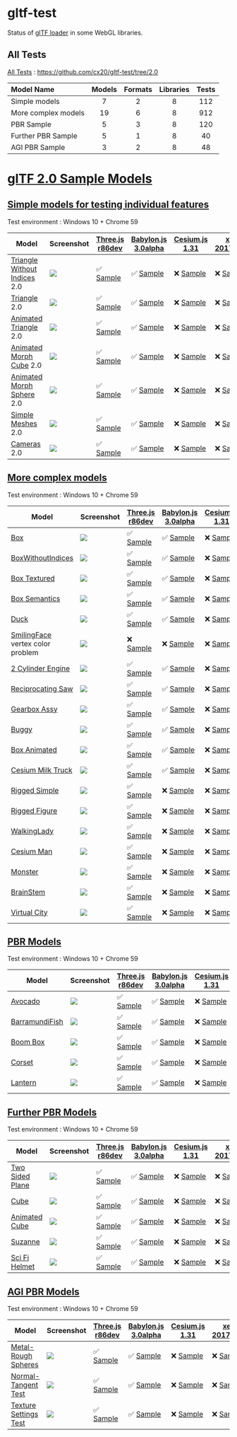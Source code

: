 # gltf-test

Status of [glTF loader](https://github.com/KhronosGroup/glTF#webgl-engines) in some WebGL libraries.

## All Tests

[All Tests]( https://cdn.rawgit.com/cx20/gltf-test/99c7752dfbca68f7f8e1b33960ac8f158d6e37b2/index.html ) : https://github.com/cx20/gltf-test/tree/2.0

|Model Name           |Models  |Formats  |Libraries|Tests|
|:--------------------|:------:|:-------:|:-------:|:---:|
|Simple models        |   7    |   2     |    8    | 112 |
|More complex models  |  19    |   6     |    8    | 912 |
|PBR Sample           |   5    |   3     |    8    | 120 |
|Further PBR Sample   |   5    |   1     |    8    |  40 |
|AGI PBR Sample       |   3    |   2     |    8    |  48 |


# [glTF 2.0 Sample Models](https://github.com/KhronosGroup/glTF-Sample-Models/blob/master/2.0/README.md#gltf-20-sample-models)

## [Simple models for testing individual features](https://github.com/KhronosGroup/glTF-Sample-Models/blob/master/2.0/README.md#simple-models-for-testing-individual-features)

Test environment : Windows 10 + Chrome 59

|Model                                                                 |Screenshot                                                          |[Three.js r86dev](https://github.com/mrdoob/three.js/tree/dev/examples/js/loaders/GLTF2Loader.js)                                                                                                             |[Babylon.js 3.0alpha](https://github.com/BabylonJS/Babylon.js/tree/master/loaders/src/glTF)                                                                                                                           |[Cesium.js 1.31](https://github.com/AnalyticalGraphicsInc/cesium/)                                                                                                                                      |[xeogl 2017.04.24](https://github.com/xeolabs/xeogl/tree/master/src/models/gltf)                                                                                                             |[GLBoost r2dev](https://github.com/emadurandal/GLBoost/blob/master/src/js/middle_level/loader/GLTFLoader.js)                                                                                                  |[Grimoire.js 2017.06.10](https://github.com/GrimoireGL/grimoirejs-gltf)                                                                                                                                          |
|----------------------------------------------------------------------|--------------------------------------------------------------------|--------------------------------------------------------------------------------------------------------------------------------------------------------------------------------------------------------------|----------------------------------------------------------------------------------------------------------------------------------------------------------------------------------------------------------------------|--------------------------------------------------------------------------------------------------------------------------------------------------------------------------------------------------------|---------------------------------------------------------------------------------------------------------------------------------------------------------------------------------------------|--------------------------------------------------------------------------------------------------------------------------------------------------------------------------------------------------------------|-----------------------------------------------------------------------------------------------------------------------------------------------------------------------------------------------------------------|
|[Triangle Without Indices](tutorialModels/TriangleWithoutIndices) 2.0 |![](tutorialModels/TriangleWithoutIndices/screenshot/screenshot.png)|:white_check_mark: [Sample](https://cdn.rawgit.com/cx20/gltf-test/99c7752dfbca68f7f8e1b33960ac8f158d6e37b2/examples/threejs/index.html?category=tutorialModels&model=TriangleWithoutIndices&scale=1&type=glTF)|:white_check_mark: [Sample](https://cdn.rawgit.com/cx20/gltf-test/99c7752dfbca68f7f8e1b33960ac8f158d6e37b2/examples/babylonjs/index.html?category=tutorialModels&model=TriangleWithoutIndices&scale=1&type=glTF)      |:x: [Sample](https://cdn.rawgit.com/cx20/gltf-test/99c7752dfbca68f7f8e1b33960ac8f158d6e37b2/examples/cesium/index.html?category=tutorialModels&model=TriangleWithoutIndices&scale=1&type=glTF)          |:x: [Sample](https://cdn.rawgit.com/cx20/gltf-test/99c7752dfbca68f7f8e1b33960ac8f158d6e37b2/examples/xeogl/index.html?category=tutorialModels&model=TriangleWithoutIndices&scale=1&type=glTF)|:x: [Sample](https://cdn.rawgit.com/cx20/gltf-test/99c7752dfbca68f7f8e1b33960ac8f158d6e37b2/examples/glboost/index.html?category=tutorialModels&model=TriangleWithoutIndices&scale=1&type=glTF)               |:white_check_mark: [Sample](https://cdn.rawgit.com/cx20/gltf-test/99c7752dfbca68f7f8e1b33960ac8f158d6e37b2/examples/grimoiregl/index.html?category=tutorialModels&model=TriangleWithoutIndices&scale=1&type=glTF)|
|[Triangle](tutorialModels/Triangle) 2.0                               |![](tutorialModels/Triangle/screenshot/screenshot.png)              |:white_check_mark: [Sample](https://cdn.rawgit.com/cx20/gltf-test/99c7752dfbca68f7f8e1b33960ac8f158d6e37b2/examples/threejs/index.html?category=tutorialModels&model=Triangle&scale=1&type=glTF)              |:white_check_mark: [Sample](https://cdn.rawgit.com/cx20/gltf-test/99c7752dfbca68f7f8e1b33960ac8f158d6e37b2/examples/babylonjs/index.html?category=tutorialModels&model=Triangle&scale=1&type=glTF)                    |:x: [Sample](https://cdn.rawgit.com/cx20/gltf-test/99c7752dfbca68f7f8e1b33960ac8f158d6e37b2/examples/cesium/index.html?category=tutorialModels&model=Triangle&scale=1&type=glTF)                        |:x: [Sample](https://cdn.rawgit.com/cx20/gltf-test/99c7752dfbca68f7f8e1b33960ac8f158d6e37b2/examples/xeogl/index.html?category=tutorialModels&model=Triangle&scale=1&type=glTF)              |:x: [Sample](https://cdn.rawgit.com/cx20/gltf-test/99c7752dfbca68f7f8e1b33960ac8f158d6e37b2/examples/glboost/index.html?category=tutorialModels&model=Triangle&scale=1&type=glTF)                             |:white_check_mark: [Sample](https://cdn.rawgit.com/cx20/gltf-test/99c7752dfbca68f7f8e1b33960ac8f158d6e37b2/examples/grimoiregl/index.html?category=tutorialModels&model=Triangle&scale=1&type=glTF)              |
|[Animated Triangle](tutorialModels/AnimatedTriangle) 2.0              |![](tutorialModels/AnimatedTriangle/screenshot/screenshot.gif)      |:white_check_mark: [Sample](https://cdn.rawgit.com/cx20/gltf-test/99c7752dfbca68f7f8e1b33960ac8f158d6e37b2/examples/threejs/index.html?category=tutorialModels&model=AnimatedTriangle&scale=1&type=glTF)      |:white_check_mark: [Sample](https://cdn.rawgit.com/cx20/gltf-test/99c7752dfbca68f7f8e1b33960ac8f158d6e37b2/examples/babylonjs/index.html?category=tutorialModels&model=AnimatedTriangle&scale=1&type=glTF)            |:x: [Sample](https://cdn.rawgit.com/cx20/gltf-test/99c7752dfbca68f7f8e1b33960ac8f158d6e37b2/examples/cesium/index.html?category=tutorialModels&model=AnimatedTriangle&scale=1&type=glTF)                |:x: [Sample](https://cdn.rawgit.com/cx20/gltf-test/99c7752dfbca68f7f8e1b33960ac8f158d6e37b2/examples/xeogl/index.html?category=tutorialModels&model=AnimatedTriangle&scale=1&type=glTF)      |:x: [Sample](https://cdn.rawgit.com/cx20/gltf-test/99c7752dfbca68f7f8e1b33960ac8f158d6e37b2/examples/glboost/index.html?category=tutorialModels&model=AnimatedTriangle&scale=1&type=glTF)                     |:x: [Sample](https://cdn.rawgit.com/cx20/gltf-test/99c7752dfbca68f7f8e1b33960ac8f158d6e37b2/examples/grimoiregl/index.html?category=tutorialModels&model=AnimatedTriangle&scale=1&type=glTF)                     |
|[Animated Morph Cube](tutorialModels/AnimatedMorphCube) 2.0           |![](tutorialModels/AnimatedMorphCube/screenshot/screenshot.gif)     |:white_check_mark: [Sample](https://cdn.rawgit.com/cx20/gltf-test/99c7752dfbca68f7f8e1b33960ac8f158d6e37b2/examples/threejs/index.html?category=tutorialModels&model=AnimatedMorphCube&scale=1&type=glTF)     |:white_check_mark: [Sample](https://cdn.rawgit.com/cx20/gltf-test/99c7752dfbca68f7f8e1b33960ac8f158d6e37b2/examples/babylonjs/index.html?category=tutorialModels&model=AnimatedMorphCube&scale=1&type=glTF)           |:x: [Sample](https://cdn.rawgit.com/cx20/gltf-test/99c7752dfbca68f7f8e1b33960ac8f158d6e37b2/examples/cesium/index.html?category=tutorialModels&model=AnimatedMorphCube&scale=1&type=glTF)               |:x: [Sample](https://cdn.rawgit.com/cx20/gltf-test/99c7752dfbca68f7f8e1b33960ac8f158d6e37b2/examples/xeogl/index.html?category=tutorialModels&model=AnimatedMorphCube&scale=1&type=glTF)     |:x: [Sample](https://cdn.rawgit.com/cx20/gltf-test/99c7752dfbca68f7f8e1b33960ac8f158d6e37b2/examples/glboost/index.html?category=tutorialModels&model=AnimatedMorphCube&scale=1&type=glTF)                    |:x: [Sample](https://cdn.rawgit.com/cx20/gltf-test/99c7752dfbca68f7f8e1b33960ac8f158d6e37b2/examples/grimoiregl/index.html?category=tutorialModels&model=AnimatedMorphCube&scale=1&type=glTF)                    |
|[Animated Morph Sphere](tutorialModels/AnimatedMorphSphere) 2.0       |![](tutorialModels/AnimatedMorphSphere/screenshot/screenshot.gif)   |:white_check_mark: [Sample](https://cdn.rawgit.com/cx20/gltf-test/99c7752dfbca68f7f8e1b33960ac8f158d6e37b2/examples/threejs/index.html?category=tutorialModels&model=AnimatedMorphSphere&scale=1&type=glTF)   |:white_check_mark: [Sample](https://cdn.rawgit.com/cx20/gltf-test/99c7752dfbca68f7f8e1b33960ac8f158d6e37b2/examples/babylonjs/index.html?category=tutorialModels&model=AnimatedMorphSphere&scale=1&type=glTF)         |:x: [Sample](https://cdn.rawgit.com/cx20/gltf-test/99c7752dfbca68f7f8e1b33960ac8f158d6e37b2/examples/cesium/index.html?category=tutorialModels&model=AnimatedMorphSphere&scale=1&type=glTF)             |:x: [Sample](https://cdn.rawgit.com/cx20/gltf-test/99c7752dfbca68f7f8e1b33960ac8f158d6e37b2/examples/xeogl/index.html?category=tutorialModels&model=AnimatedMorphSphere&scale=1&type=glTF)   |:x: [Sample](https://cdn.rawgit.com/cx20/gltf-test/99c7752dfbca68f7f8e1b33960ac8f158d6e37b2/examples/glboost/index.html?category=tutorialModels&model=AnimatedMorphSphere&scale=1&type=glTF)                  |:x: [Sample](https://cdn.rawgit.com/cx20/gltf-test/99c7752dfbca68f7f8e1b33960ac8f158d6e37b2/examples/grimoiregl/index.html?category=tutorialModels&model=AnimatedMorphSphere&scale=1&type=glTF)                  |
|[Simple Meshes](tutorialModels/SimpleMeshes) 2.0                      |![](tutorialModels/SimpleMeshes/screenshot/screenshot.png)          |:white_check_mark: [Sample](https://cdn.rawgit.com/cx20/gltf-test/99c7752dfbca68f7f8e1b33960ac8f158d6e37b2/examples/threejs/index.html?category=tutorialModels&model=SimpleMeshes&scale=1&type=glTF)          |:white_check_mark: [Sample](https://cdn.rawgit.com/cx20/gltf-test/99c7752dfbca68f7f8e1b33960ac8f158d6e37b2/examples/babylonjs/index.html?category=tutorialModels&model=SimpleMeshes&scale=1&type=glTF)                |:x: [Sample](https://cdn.rawgit.com/cx20/gltf-test/99c7752dfbca68f7f8e1b33960ac8f158d6e37b2/examples/cesium/index.html?category=tutorialModels&model=SimpleMeshes&scale=1&type=glTF)                    |:x: [Sample](https://cdn.rawgit.com/cx20/gltf-test/99c7752dfbca68f7f8e1b33960ac8f158d6e37b2/examples/xeogl/index.html?category=tutorialModels&model=SimpleMeshes&scale=1&type=glTF)          |:x: [Sample](https://cdn.rawgit.com/cx20/gltf-test/99c7752dfbca68f7f8e1b33960ac8f158d6e37b2/examples/glboost/index.html?category=tutorialModels&model=SimpleMeshes&scale=1&type=glTF)                         |:white_check_mark: [Sample](https://cdn.rawgit.com/cx20/gltf-test/99c7752dfbca68f7f8e1b33960ac8f158d6e37b2/examples/grimoiregl/index.html?category=tutorialModels&model=SimpleMeshes&scale=1&type=glTF)          |
|[Cameras](tutorialModels/Cameras) 2.0                                 |![](tutorialModels/Cameras/screenshot/screenshot.png)               |:white_check_mark: [Sample](https://cdn.rawgit.com/cx20/gltf-test/99c7752dfbca68f7f8e1b33960ac8f158d6e37b2/examples/threejs/index.html?category=tutorialModels&model=Cameras&scale=1&type=glTF)               |:white_check_mark: [Sample](https://cdn.rawgit.com/cx20/gltf-test/99c7752dfbca68f7f8e1b33960ac8f158d6e37b2/examples/babylonjs/index.html?category=tutorialModels&model=Cameras&scale=1&type=glTF)                     |:x: [Sample](https://cdn.rawgit.com/cx20/gltf-test/99c7752dfbca68f7f8e1b33960ac8f158d6e37b2/examples/cesium/index.html?category=tutorialModels&model=Cameras&scale=1&type=glTF)                         |:x: [Sample](https://cdn.rawgit.com/cx20/gltf-test/99c7752dfbca68f7f8e1b33960ac8f158d6e37b2/examples/xeogl/index.html?category=tutorialModels&model=Cameras&scale=1&type=glTF)               |:x: [Sample](https://cdn.rawgit.com/cx20/gltf-test/99c7752dfbca68f7f8e1b33960ac8f158d6e37b2/examples/glboost/index.html?category=tutorialModels&model=Cameras&scale=1&type=glTF)                              |:white_check_mark: [Sample](https://cdn.rawgit.com/cx20/gltf-test/99c7752dfbca68f7f8e1b33960ac8f158d6e37b2/examples/grimoiregl/index.html?category=tutorialModels&model=Cameras&scale=1&type=glTF)               |

<!--
Since some glTF 2.0 specifications have not been finalized yet, they are excluded from the test.
- SimpleMaterial
- AdvancedMaterial
- SimpleOpacity
- SimpleTexture
- SimpleSkin

|Model                                                                 |Screenshot                                                          |[Three.js r86dev](https://github.com/mrdoob/three.js/tree/dev/examples/js/loaders/GLTF2Loader.js)                                                                                                             |[Babylon.js 3.0alpha](https://github.com/BabylonJS/Babylon.js/tree/master/loaders/src/glTF)                                                                                                                           |[Cesium.js 1.31](https://github.com/AnalyticalGraphicsInc/cesium/)                                                                                                                                      |[xeogl 2017.04.24](https://github.com/xeolabs/xeogl/tree/master/src/models/gltf)                                                                                                             |[GLBoost r2dev](https://github.com/emadurandal/GLBoost/blob/master/src/js/middle_level/loader/GLTFLoader.js)                                                                                                  |[Grimoire.js 2017.06.10](https://github.com/GrimoireGL/grimoirejs-gltf)                                                                                                                           |
|----------------------------------------------------------------------|--------------------------------------------------------------------|--------------------------------------------------------------------------------------------------------------------------------------------------------------------------------------------------------------|----------------------------------------------------------------------------------------------------------------------------------------------------------------------------------------------------------------------|--------------------------------------------------------------------------------------------------------------------------------------------------------------------------------------------------------|---------------------------------------------------------------------------------------------------------------------------------------------------------------------------------------------|--------------------------------------------------------------------------------------------------------------------------------------------------------------------------------------------------------------|--------------------------------------------------------------------------------------------------------------------------------------------------------------------------------------------------|
|[Triangle Without Indices](tutorialModels/TriangleWithoutIndices) 2.0 |![](tutorialModels/TriangleWithoutIndices/screenshot/screenshot.png)|:white_check_mark: [Sample](https://cdn.rawgit.com/cx20/gltf-test/99c7752dfbca68f7f8e1b33960ac8f158d6e37b2/examples/threejs/index.html?category=tutorialModels&model=TriangleWithoutIndices&scale=1&type=glTF)|:white_check_mark: [Sample](https://cdn.rawgit.com/cx20/gltf-test/99c7752dfbca68f7f8e1b33960ac8f158d6e37b2/examples/babylonjs/index.html?category=tutorialModels&model=TriangleWithoutIndices&scale=1&type=glTF)      |:x: [Sample](https://cdn.rawgit.com/cx20/gltf-test/99c7752dfbca68f7f8e1b33960ac8f158d6e37b2/examples/cesium/index.html?category=tutorialModels&model=TriangleWithoutIndices&scale=1&type=glTF)          |:x: [Sample](https://cdn.rawgit.com/cx20/gltf-test/99c7752dfbca68f7f8e1b33960ac8f158d6e37b2/examples/xeogl/index.html?category=tutorialModels&model=TriangleWithoutIndices&scale=1&type=glTF)|:x: [Sample](https://cdn.rawgit.com/cx20/gltf-test/99c7752dfbca68f7f8e1b33960ac8f158d6e37b2/examples/glboost/index.html?category=tutorialModels&model=TriangleWithoutIndices&scale=1&type=glTF)               |:x: [Sample](https://cdn.rawgit.com/cx20/gltf-test/99c7752dfbca68f7f8e1b33960ac8f158d6e37b2/examples/grimoiregl/index.html?category=tutorialModels&model=TriangleWithoutIndices&scale=1&type=glTF)|
|[Triangle](tutorialModels/Triangle) 2.0                               |![](tutorialModels/Triangle/screenshot/screenshot.png)              |:white_check_mark: [Sample](https://cdn.rawgit.com/cx20/gltf-test/99c7752dfbca68f7f8e1b33960ac8f158d6e37b2/examples/threejs/index.html?category=tutorialModels&model=Triangle&scale=1&type=glTF)              |:white_check_mark: [Sample](https://cdn.rawgit.com/cx20/gltf-test/99c7752dfbca68f7f8e1b33960ac8f158d6e37b2/examples/babylonjs/index.html?category=tutorialModels&model=Triangle&scale=1&type=glTF)                    |:x: [Sample](https://cdn.rawgit.com/cx20/gltf-test/99c7752dfbca68f7f8e1b33960ac8f158d6e37b2/examples/cesium/index.html?category=tutorialModels&model=Triangle&scale=1&type=glTF)                        |:x: [Sample](https://cdn.rawgit.com/cx20/gltf-test/99c7752dfbca68f7f8e1b33960ac8f158d6e37b2/examples/xeogl/index.html?category=tutorialModels&model=Triangle&scale=1&type=glTF)              |:x: [Sample](https://cdn.rawgit.com/cx20/gltf-test/99c7752dfbca68f7f8e1b33960ac8f158d6e37b2/examples/glboost/index.html?category=tutorialModels&model=Triangle&scale=1&type=glTF)                             |:x: [Sample](https://cdn.rawgit.com/cx20/gltf-test/99c7752dfbca68f7f8e1b33960ac8f158d6e37b2/examples/grimoiregl/index.html?category=tutorialModels&model=Triangle&scale=1&type=glTF)              |
|[Animated Triangle](tutorialModels/AnimatedTriangle) 2.0              |![](tutorialModels/AnimatedTriangle/screenshot/screenshot.gif)      |:white_check_mark: [Sample](https://cdn.rawgit.com/cx20/gltf-test/99c7752dfbca68f7f8e1b33960ac8f158d6e37b2/examples/threejs/index.html?category=tutorialModels&model=AnimatedTriangle&scale=1&type=glTF)      |:x: [Sample](https://cdn.rawgit.com/cx20/gltf-test/99c7752dfbca68f7f8e1b33960ac8f158d6e37b2/examples/babylonjs/index.html?category=tutorialModels&model=AnimatedTriangle&scale=1&type=glTF)                           |:x: [Sample](https://cdn.rawgit.com/cx20/gltf-test/99c7752dfbca68f7f8e1b33960ac8f158d6e37b2/examples/cesium/index.html?category=tutorialModels&model=AnimatedTriangle&scale=1&type=glTF)                |:x: [Sample](https://cdn.rawgit.com/cx20/gltf-test/99c7752dfbca68f7f8e1b33960ac8f158d6e37b2/examples/xeogl/index.html?category=tutorialModels&model=AnimatedTriangle&scale=1&type=glTF)      |:x: [Sample](https://cdn.rawgit.com/cx20/gltf-test/99c7752dfbca68f7f8e1b33960ac8f158d6e37b2/examples/glboost/index.html?category=tutorialModels&model=AnimatedTriangle&scale=1&type=glTF)                     |:x: [Sample](https://cdn.rawgit.com/cx20/gltf-test/99c7752dfbca68f7f8e1b33960ac8f158d6e37b2/examples/grimoiregl/index.html?category=tutorialModels&model=AnimatedTriangle&scale=1&type=glTF)      |
|[Animated Morph Cube](tutorialModels/AnimatedMorphCube) 2.0           |![](tutorialModels/AnimatedMorphCube/screenshot/screenshot.gif)     |:white_check_mark: [Sample](https://cdn.rawgit.com/cx20/gltf-test/99c7752dfbca68f7f8e1b33960ac8f158d6e37b2/examples/threejs/index.html?category=tutorialModels&model=AnimatedMorphCube&scale=1&type=glTF)     |:white_check_mark: [Sample](https://cdn.rawgit.com/cx20/gltf-test/99c7752dfbca68f7f8e1b33960ac8f158d6e37b2/examples/babylonjs/index.html?category=tutorialModels&model=AnimatedMorphCube&scale=1&type=glTF)           |:x: [Sample](https://cdn.rawgit.com/cx20/gltf-test/99c7752dfbca68f7f8e1b33960ac8f158d6e37b2/examples/cesium/index.html?category=tutorialModels&model=AnimatedMorphCube&scale=1&type=glTF)               |:x: [Sample](https://cdn.rawgit.com/cx20/gltf-test/99c7752dfbca68f7f8e1b33960ac8f158d6e37b2/examples/xeogl/index.html?category=tutorialModels&model=AnimatedMorphCube&scale=1&type=glTF)     |:x: [Sample](https://cdn.rawgit.com/cx20/gltf-test/99c7752dfbca68f7f8e1b33960ac8f158d6e37b2/examples/glboost/index.html?category=tutorialModels&model=AnimatedMorphCube&scale=1&type=glTF)                    |:x: [Sample](https://cdn.rawgit.com/cx20/gltf-test/99c7752dfbca68f7f8e1b33960ac8f158d6e37b2/examples/grimoiregl/index.html?category=tutorialModels&model=AnimatedMorphCube&scale=1&type=glTF)     |
|[Animated Morph Sphere](tutorialModels/AnimatedMorphSphere) 2.0       |![](tutorialModels/AnimatedMorphSphere/screenshot/screenshot.gif)   |:white_check_mark: [Sample](https://cdn.rawgit.com/cx20/gltf-test/99c7752dfbca68f7f8e1b33960ac8f158d6e37b2/examples/threejs/index.html?category=tutorialModels&model=AnimatedMorphSphere&scale=1&type=glTF)   |:white_check_mark: [Sample](https://cdn.rawgit.com/cx20/gltf-test/99c7752dfbca68f7f8e1b33960ac8f158d6e37b2/examples/babylonjs/index.html?category=tutorialModels&model=AnimatedMorphSphere&scale=1&type=glTF)         |:x: [Sample](https://cdn.rawgit.com/cx20/gltf-test/99c7752dfbca68f7f8e1b33960ac8f158d6e37b2/examples/cesium/index.html?category=tutorialModels&model=AnimatedMorphSphere&scale=1&type=glTF)             |:x: [Sample](https://cdn.rawgit.com/cx20/gltf-test/99c7752dfbca68f7f8e1b33960ac8f158d6e37b2/examples/xeogl/index.html?category=tutorialModels&model=AnimatedMorphSphere&scale=1&type=glTF)   |:x: [Sample](https://cdn.rawgit.com/cx20/gltf-test/99c7752dfbca68f7f8e1b33960ac8f158d6e37b2/examples/glboost/index.html?category=tutorialModels&model=AnimatedMorphSphere&scale=1&type=glTF)                  |:x: [Sample](https://cdn.rawgit.com/cx20/gltf-test/99c7752dfbca68f7f8e1b33960ac8f158d6e37b2/examples/grimoiregl/index.html?category=tutorialModels&model=AnimatedMorphSphere&scale=1&type=glTF)   |
|[Simple Material](tutorialModels/SimpleMaterial) 2.0                  |![](tutorialModels/SimpleMaterial/screenshot/screenshot.png)        |:x: [Sample](https://cdn.rawgit.com/cx20/gltf-test/99c7752dfbca68f7f8e1b33960ac8f158d6e37b2/examples/threejs/index.html?category=tutorialModels&model=SimpleMaterial&scale=1&type=glTF)                       |:x: [Sample](https://cdn.rawgit.com/cx20/gltf-test/99c7752dfbca68f7f8e1b33960ac8f158d6e37b2/examples/babylonjs/index.html?category=tutorialModels&model=SimpleMaterial&scale=1&type=glTF)                             |:x: [Sample](https://cdn.rawgit.com/cx20/gltf-test/99c7752dfbca68f7f8e1b33960ac8f158d6e37b2/examples/cesium/index.html?category=tutorialModels&model=SimpleMaterial&scale=1&type=glTF)                  |:x: [Sample](https://cdn.rawgit.com/cx20/gltf-test/99c7752dfbca68f7f8e1b33960ac8f158d6e37b2/examples/xeogl/index.html?category=tutorialModels&model=SimpleMaterial&scale=1&type=glTF)        |:x: [Sample](https://cdn.rawgit.com/cx20/gltf-test/99c7752dfbca68f7f8e1b33960ac8f158d6e37b2/examples/glboost/index.html?category=tutorialModels&model=SimpleMaterial&scale=1&type=glTF)                       |:x: [Sample](https://cdn.rawgit.com/cx20/gltf-test/99c7752dfbca68f7f8e1b33960ac8f158d6e37b2/examples/grimoiregl/index.html?category=tutorialModels&model=SimpleMaterial&scale=1&type=glTF)        |
|[Simple Meshes](tutorialModels/SimpleMeshes) 2.0                      |![](tutorialModels/SimpleMeshes/screenshot/screenshot.png)          |:white_check_mark: [Sample](https://cdn.rawgit.com/cx20/gltf-test/99c7752dfbca68f7f8e1b33960ac8f158d6e37b2/examples/threejs/index.html?category=tutorialModels&model=SimpleMeshes&scale=1&type=glTF)          |:white_check_mark: [Sample](https://cdn.rawgit.com/cx20/gltf-test/99c7752dfbca68f7f8e1b33960ac8f158d6e37b2/examples/babylonjs/index.html?category=tutorialModels&model=SimpleMeshes&scale=1&type=glTF)                |:x: [Sample](https://cdn.rawgit.com/cx20/gltf-test/99c7752dfbca68f7f8e1b33960ac8f158d6e37b2/examples/cesium/index.html?category=tutorialModels&model=SimpleMeshes&scale=1&type=glTF)                    |:x: [Sample](https://cdn.rawgit.com/cx20/gltf-test/99c7752dfbca68f7f8e1b33960ac8f158d6e37b2/examples/xeogl/index.html?category=tutorialModels&model=SimpleMeshes&scale=1&type=glTF)          |:x: [Sample](https://cdn.rawgit.com/cx20/gltf-test/99c7752dfbca68f7f8e1b33960ac8f158d6e37b2/examples/glboost/index.html?category=tutorialModels&model=SimpleMeshes&scale=1&type=glTF)                         |:x: [Sample](https://cdn.rawgit.com/cx20/gltf-test/99c7752dfbca68f7f8e1b33960ac8f158d6e37b2/examples/grimoiregl/index.html?category=tutorialModels&model=SimpleMeshes&scale=1&type=glTF)          |
|[Advanced Material](tutorialModels/AdvancedMaterial) 1.1              |![](tutorialModels/AdvancedMaterial/screenshot/screenshot.png)      |:white_check_mark: [Sample](https://cdn.rawgit.com/cx20/gltf-test/99c7752dfbca68f7f8e1b33960ac8f158d6e37b2/examples/threejs/index.html?category=tutorialModels&model=AdvancedMaterial&scale=1&type=glTF)      |:white_check_mark: [Sample](https://cdn.rawgit.com/cx20/gltf-test/99c7752dfbca68f7f8e1b33960ac8f158d6e37b2/examples/babylonjs/index.html?category=tutorialModels&model=AdvancedMaterial&scale=1&type=glTF)            |:x: [Sample](https://cdn.rawgit.com/cx20/gltf-test/99c7752dfbca68f7f8e1b33960ac8f158d6e37b2/examples/cesium/index.html?category=tutorialModels&model=AdvancedMaterial&scale=1&type=glTF)                |:x: [Sample](https://cdn.rawgit.com/cx20/gltf-test/99c7752dfbca68f7f8e1b33960ac8f158d6e37b2/examples/xeogl/index.html?category=tutorialModels&model=AdvancedMaterial&scale=1&type=glTF)      |:white_check_mark: [Sample](https://cdn.rawgit.com/cx20/gltf-test/99c7752dfbca68f7f8e1b33960ac8f158d6e37b2/examples/glboost/index.html?category=tutorialModels&model=AdvancedMaterial&scale=1&type=glTF)      |:x: [Sample](https://cdn.rawgit.com/cx20/gltf-test/99c7752dfbca68f7f8e1b33960ac8f158d6e37b2/examples/grimoiregl/index.html?category=tutorialModels&model=AdvancedMaterial&scale=1&type=glTF)      |
|[Simple Opacity](tutorialModels/SimpleOpacity) 1.1                    |![](tutorialModels/SimpleOpacity/screenshot/screenshot.png)         |:white_check_mark: [Sample](https://cdn.rawgit.com/cx20/gltf-test/99c7752dfbca68f7f8e1b33960ac8f158d6e37b2/examples/threejs/index.html?category=tutorialModels&model=SimpleOpacity&scale=1&type=glTF)         |:white_check_mark: [Sample](https://cdn.rawgit.com/cx20/gltf-test/99c7752dfbca68f7f8e1b33960ac8f158d6e37b2/examples/babylonjs/index.html?category=tutorialModels&model=SimpleOpacity&scale=1&type=glTF)               |:x: [Sample](https://cdn.rawgit.com/cx20/gltf-test/99c7752dfbca68f7f8e1b33960ac8f158d6e37b2/examples/cesium/index.html?category=tutorialModels&model=SimpleOpacity&scale=1&type=glTF)                   |:x: [Sample](https://cdn.rawgit.com/cx20/gltf-test/99c7752dfbca68f7f8e1b33960ac8f158d6e37b2/examples/xeogl/index.html?category=tutorialModels&model=SimpleOpacity&scale=1&type=glTF)         |:white_check_mark: [Sample](https://cdn.rawgit.com/cx20/gltf-test/99c7752dfbca68f7f8e1b33960ac8f158d6e37b2/examples/glboost/index.html?category=tutorialModels&model=SimpleOpacity&scale=1&type=glTF)         |:x: [Sample](https://cdn.rawgit.com/cx20/gltf-test/99c7752dfbca68f7f8e1b33960ac8f158d6e37b2/examples/grimoiregl/index.html?category=tutorialModels&model=SimpleOpacity&scale=1&type=glTF)         |
|[Simple Texture](tutorialModels/SimpleTexture) 2.0.0                  |![](tutorialModels/SimpleTexture/screenshot/screenshot.png)         |:x: [Sample](https://cdn.rawgit.com/cx20/gltf-test/99c7752dfbca68f7f8e1b33960ac8f158d6e37b2/examples/threejs/index.html?category=tutorialModels&model=SimpleTexture&scale=1&type=glTF)                        |:x: [Sample](https://cdn.rawgit.com/cx20/gltf-test/99c7752dfbca68f7f8e1b33960ac8f158d6e37b2/examples/babylonjs/index.html?category=tutorialModels&model=SimpleTexture&scale=1&type=glTF)                              |:x: [Sample](https://cdn.rawgit.com/cx20/gltf-test/99c7752dfbca68f7f8e1b33960ac8f158d6e37b2/examples/cesium/index.html?category=tutorialModels&model=SimpleTexture&scale=1&type=glTF)                   |:x: [Sample](https://cdn.rawgit.com/cx20/gltf-test/99c7752dfbca68f7f8e1b33960ac8f158d6e37b2/examples/xeogl/index.html?category=tutorialModels&model=SimpleTexture&scale=1&type=glTF)         |:x: [Sample](https://cdn.rawgit.com/cx20/gltf-test/99c7752dfbca68f7f8e1b33960ac8f158d6e37b2/examples/glboost/index.html?category=tutorialModels&model=SimpleTexture&scale=1&type=glTF)                        |:x: [Sample](https://cdn.rawgit.com/cx20/gltf-test/99c7752dfbca68f7f8e1b33960ac8f158d6e37b2/examples/grimoiregl/index.html?category=tutorialModels&model=SimpleTexture&scale=1&type=glTF)         |
|[Cameras](tutorialModels/Cameras) 2.0                                 |![](tutorialModels/Cameras/screenshot/screenshot.png)               |:white_check_mark: [Sample](https://cdn.rawgit.com/cx20/gltf-test/99c7752dfbca68f7f8e1b33960ac8f158d6e37b2/examples/threejs/index.html?category=tutorialModels&model=Cameras&scale=1&type=glTF)               |:white_check_mark: [Sample](https://cdn.rawgit.com/cx20/gltf-test/99c7752dfbca68f7f8e1b33960ac8f158d6e37b2/examples/babylonjs/index.html?category=tutorialModels&model=Cameras&scale=1&type=glTF)                     |:x: [Sample](https://cdn.rawgit.com/cx20/gltf-test/99c7752dfbca68f7f8e1b33960ac8f158d6e37b2/examples/cesium/index.html?category=tutorialModels&model=Cameras&scale=1&type=glTF)                         |:x: [Sample](https://cdn.rawgit.com/cx20/gltf-test/99c7752dfbca68f7f8e1b33960ac8f158d6e37b2/examples/xeogl/index.html?category=tutorialModels&model=Cameras&scale=1&type=glTF)               |:x: [Sample](https://cdn.rawgit.com/cx20/gltf-test/99c7752dfbca68f7f8e1b33960ac8f158d6e37b2/examples/glboost/index.html?category=tutorialModels&model=Cameras&scale=1&type=glTF)                              |:x: [Sample](https://cdn.rawgit.com/cx20/gltf-test/99c7752dfbca68f7f8e1b33960ac8f158d6e37b2/examples/grimoiregl/index.html?category=tutorialModels&model=Cameras&scale=1&type=glTF)               |
|[Simple Skin](tutorialModels/SimpleSkin) 1.1                          |![](tutorialModels/SimpleSkin/screenshot/screenshot.gif)            |:white_check_mark: [Sample](https://cdn.rawgit.com/cx20/gltf-test/99c7752dfbca68f7f8e1b33960ac8f158d6e37b2/examples/threejs/index.html?category=tutorialModels&model=SimpleSkin&scale=1&type=glTF)            |:white_check_mark: [Sample](https://cdn.rawgit.com/cx20/gltf-test/99c7752dfbca68f7f8e1b33960ac8f158d6e37b2/examples/babylonjs/index.html?category=tutorialModels&model=SimpleSkin&scale=1&type=glTF)                  |:x: [Sample](https://cdn.rawgit.com/cx20/gltf-test/99c7752dfbca68f7f8e1b33960ac8f158d6e37b2/examples/cesium/index.html?category=tutorialModels&model=SimpleSkin&scale=1&type=glTF)                      |:x: [Sample](https://cdn.rawgit.com/cx20/gltf-test/99c7752dfbca68f7f8e1b33960ac8f158d6e37b2/examples/xeogl/index.html?category=tutorialModels&model=SimpleSkin&scale=1&type=glTF)            |:white_check_mark: [Sample](https://cdn.rawgit.com/cx20/gltf-test/99c7752dfbca68f7f8e1b33960ac8f158d6e37b2/examples/glboost/index.html?category=tutorialModels&model=SimpleSkin&scale=1&type=glTF)            |:x: [Sample](https://cdn.rawgit.com/cx20/gltf-test/99c7752dfbca68f7f8e1b33960ac8f158d6e37b2/examples/grimoiregl/index.html?category=tutorialModels&model=SimpleSkin&scale=1&type=glTF)            |
-->


## [More complex models](https://github.com/KhronosGroup/glTF-Sample-Models/blob/master/2.0/README.md#more-complex-models)

Test environment : Windows 10 + Chrome 59

|Model                                               |Screenshot                                                    |[Three.js r86dev](https://github.com/mrdoob/three.js/tree/dev/examples/js/loaders/GLTF2Loader.js)                                                                           |[Babylon.js 3.0alpha](https://github.com/BabylonJS/Babylon.js/tree/master/loaders/src/glTF)                                                                                                     |[Cesium.js 1.31](https://github.com/AnalyticalGraphicsInc/cesium/)                                                                                             |[xeogl 2017.04.24](https://github.com/xeolabs/xeogl/tree/master/src/models/gltf)                                                                                             |[GLBoost r2dev](https://github.com/emadurandal/GLBoost/blob/master/src/js/middle_level/loader/GLTFLoader.js)                                                                     |[Grimoire.js 2017.06.10](https://github.com/GrimoireGL/grimoirejs-gltf)                                                                                                             |
|----------------------------------------------------|--------------------------------------------------------------|----------------------------------------------------------------------------------------------------------------------------------------------------------------------------|------------------------------------------------------------------------------------------------------------------------------------------------------------------------------------------------|---------------------------------------------------------------------------------------------------------------------------------------------------------------|-----------------------------------------------------------------------------------------------------------------------------------------------------------------------------|---------------------------------------------------------------------------------------------------------------------------------------------------------------------------------|------------------------------------------------------------------------------------------------------------------------------------------------------------------------------------|
|[Box](sampleModels/Box)                             |![](sampleModels/Box/screenshot/screenshot.png)               |:white_check_mark: [Sample](https://cdn.rawgit.com/cx20/gltf-test/99c7752dfbca68f7f8e1b33960ac8f158d6e37b2/examples/threejs/index.html?model=Box&scale=1)                   |:white_check_mark: [Sample](https://cdn.rawgit.com/cx20/gltf-test/99c7752dfbca68f7f8e1b33960ac8f158d6e37b2/examples/babylonjs/index.html?model=Box&scale=1)                                     |:x: [Sample](https://cdn.rawgit.com/cx20/gltf-test/99c7752dfbca68f7f8e1b33960ac8f158d6e37b2/examples/cesium/index.html?model=Box)               |:x: [Sample](https://cdn.rawgit.com/cx20/gltf-test/99c7752dfbca68f7f8e1b33960ac8f158d6e37b2/examples/xeogl/index.html?model=Box&scale=1)                                                    |:x: [Sample](https://cdn.rawgit.com/cx20/gltf-test/99c7752dfbca68f7f8e1b33960ac8f158d6e37b2/examples/glboost/index.html?model=Box&scale=1)                                       |:white_check_mark: [Sample](https://cdn.rawgit.com/cx20/gltf-test/99c7752dfbca68f7f8e1b33960ac8f158d6e37b2/examples/grimoiregl/index.html?model=Box&scale=1)                        |
|[BoxWithoutIndices](sampleModels/BoxWithoutIndices) |![](sampleModels/BoxWithoutIndices/screenshot/screenshot.png) |:white_check_mark: [Sample](https://cdn.rawgit.com/cx20/gltf-test/99c7752dfbca68f7f8e1b33960ac8f158d6e37b2/examples/threejs/index.html?model=BoxWithoutIndices&scale=1)     |:white_check_mark: [Sample](https://cdn.rawgit.com/cx20/gltf-test/99c7752dfbca68f7f8e1b33960ac8f158d6e37b2/examples/babylonjs/index.html?model=BoxWithoutIndices&scale=1)                       |:x: [Sample](https://cdn.rawgit.com/cx20/gltf-test/99c7752dfbca68f7f8e1b33960ac8f158d6e37b2/examples/cesium/index.html?model=BoxWithoutIndices) |:x: [Sample](https://cdn.rawgit.com/cx20/gltf-test/99c7752dfbca68f7f8e1b33960ac8f158d6e37b2/examples/xeogl/index.html?model=BoxWithoutIndices&scale=1)                                      |:x: [Sample](https://cdn.rawgit.com/cx20/gltf-test/99c7752dfbca68f7f8e1b33960ac8f158d6e37b2/examples/glboost/index.html?model=BoxWithoutIndices&scale=1)                         |:white_check_mark: [Sample](https://cdn.rawgit.com/cx20/gltf-test/99c7752dfbca68f7f8e1b33960ac8f158d6e37b2/examples/grimoiregl/index.html?model=BoxWithoutIndices&scale=1)          |
|[Box Textured](sampleModels/BoxTextured)            |![](sampleModels/BoxTextured/screenshot/screenshot.png)       |:white_check_mark: [Sample](https://cdn.rawgit.com/cx20/gltf-test/99c7752dfbca68f7f8e1b33960ac8f158d6e37b2/examples/threejs/index.html?model=BoxTextured&scale=1)           |:white_check_mark: [Sample](https://cdn.rawgit.com/cx20/gltf-test/99c7752dfbca68f7f8e1b33960ac8f158d6e37b2/examples/babylonjs/index.html?model=BoxTextured&scale=1)                             |:x: [Sample](https://cdn.rawgit.com/cx20/gltf-test/99c7752dfbca68f7f8e1b33960ac8f158d6e37b2/examples/cesium/index.html?model=BoxTextured)       |:x: [Sample](https://cdn.rawgit.com/cx20/gltf-test/99c7752dfbca68f7f8e1b33960ac8f158d6e37b2/examples/xeogl/index.html?model=BoxTextured&scale=1)                                            |:x: [Sample](https://cdn.rawgit.com/cx20/gltf-test/99c7752dfbca68f7f8e1b33960ac8f158d6e37b2/examples/glboost/index.html?model=BoxTextured&scale=1)                               |:white_check_mark: [Sample](https://cdn.rawgit.com/cx20/gltf-test/99c7752dfbca68f7f8e1b33960ac8f158d6e37b2/examples/grimoiregl/index.html?model=BoxTextured&scale=1)                |
|[Box Semantics](sampleModels/BoxSemantics)          |![](sampleModels/BoxSemantics/screenshot/screenshot.png)      |:white_check_mark: [Sample](https://cdn.rawgit.com/cx20/gltf-test/99c7752dfbca68f7f8e1b33960ac8f158d6e37b2/examples/threejs/index.html?model=BoxSemantics&scale=1)          |:white_check_mark: [Sample](https://cdn.rawgit.com/cx20/gltf-test/99c7752dfbca68f7f8e1b33960ac8f158d6e37b2/examples/babylonjs/index.html?model=BoxSemantics&scale=1)                            |:x: [Sample](https://cdn.rawgit.com/cx20/gltf-test/99c7752dfbca68f7f8e1b33960ac8f158d6e37b2/examples/cesium/index.html?model=BoxSemantics)      |:x: [Sample](https://cdn.rawgit.com/cx20/gltf-test/99c7752dfbca68f7f8e1b33960ac8f158d6e37b2/examples/xeogl/index.html?model=BoxSemantics&scale=1)                                           |:x: [Sample](https://cdn.rawgit.com/cx20/gltf-test/99c7752dfbca68f7f8e1b33960ac8f158d6e37b2/examples/glboost/index.html?model=BoxSemantics&scale=1)                              |:white_check_mark: [Sample](https://cdn.rawgit.com/cx20/gltf-test/99c7752dfbca68f7f8e1b33960ac8f158d6e37b2/examples/grimoiregl/index.html?model=BoxSemantics&scale=1)               |
|[Duck](sampleModels/Duck)                           |![](sampleModels/Duck/screenshot/screenshot.png)              |:white_check_mark: [Sample](https://cdn.rawgit.com/cx20/gltf-test/99c7752dfbca68f7f8e1b33960ac8f158d6e37b2/examples/threejs/index.html?model=Duck&scale=1)                  |:white_check_mark: [Sample](https://cdn.rawgit.com/cx20/gltf-test/99c7752dfbca68f7f8e1b33960ac8f158d6e37b2/examples/babylonjs/index.html?model=Duck&scale=1)                                    |:x: [Sample](https://cdn.rawgit.com/cx20/gltf-test/99c7752dfbca68f7f8e1b33960ac8f158d6e37b2/examples/cesium/index.html?model=Duck)              |:x: [Sample](https://cdn.rawgit.com/cx20/gltf-test/99c7752dfbca68f7f8e1b33960ac8f158d6e37b2/examples/xeogl/index.html?model=Duck&scale=1)                                                   |:x: [Sample](https://cdn.rawgit.com/cx20/gltf-test/99c7752dfbca68f7f8e1b33960ac8f158d6e37b2/examples/glboost/index.html?model=Duck&scale=1)                                      |:white_check_mark: [Sample](https://cdn.rawgit.com/cx20/gltf-test/99c7752dfbca68f7f8e1b33960ac8f158d6e37b2/examples/grimoiregl/index.html?model=Duck&scale=1)                       |
|[SmilingFace](sampleModels/SmilingFace) vertex color problem|![](sampleModels/SmilingFace/screenshot/screenshot.png)|:x: [Sample](https://cdn.rawgit.com/cx20/gltf-test/99c7752dfbca68f7f8e1b33960ac8f158d6e37b2/examples/threejs/index.html?model=SmilingFace&scale=1.0)                        |:x: [Sample](https://cdn.rawgit.com/cx20/gltf-test/99c7752dfbca68f7f8e1b33960ac8f158d6e37b2/examples/babylonjs/index.html?model=SmilingFace&scale=1.0)                                          |:x: [Sample](https://cdn.rawgit.com/cx20/gltf-test/99c7752dfbca68f7f8e1b33960ac8f158d6e37b2/examples/cesium/index.html?model=SmilingFace)       |:x: [Sample](https://cdn.rawgit.com/cx20/gltf-test/99c7752dfbca68f7f8e1b33960ac8f158d6e37b2/examples/xeogl/index.html?model=SmilingFace&scale=1.0)                                          |:x: [Sample](https://cdn.rawgit.com/cx20/gltf-test/99c7752dfbca68f7f8e1b33960ac8f158d6e37b2/examples/glboost/index.html?model=SmilingFace&scale=1.0)                             |:white_check_mark: [Sample](https://cdn.rawgit.com/cx20/gltf-test/99c7752dfbca68f7f8e1b33960ac8f158d6e37b2/examples/grimoiregl/index.html?model=SmilingFace&scale=1.0)              |
|[2 Cylinder Engine](sampleModels/2CylinderEngine)   |![](sampleModels/2CylinderEngine/screenshot/screenshot.png)   |:white_check_mark: [Sample](https://cdn.rawgit.com/cx20/gltf-test/99c7752dfbca68f7f8e1b33960ac8f158d6e37b2/examples/threejs/index.html?model=2CylinderEngine&scale=0.005)   |:white_check_mark: [Sample](https://cdn.rawgit.com/cx20/gltf-test/99c7752dfbca68f7f8e1b33960ac8f158d6e37b2/examples/babylonjs/index.html?model=2CylinderEngine&scale=0.005)                     |:x: [Sample](https://cdn.rawgit.com/cx20/gltf-test/99c7752dfbca68f7f8e1b33960ac8f158d6e37b2/examples/cesium/index.html?model=2CylinderEngine)   |:x: [Sample](https://cdn.rawgit.com/cx20/gltf-test/99c7752dfbca68f7f8e1b33960ac8f158d6e37b2/examples/xeogl/index.html?model=2CylinderEngine&scale=0.005)                                    |:x: [Sample](https://cdn.rawgit.com/cx20/gltf-test/99c7752dfbca68f7f8e1b33960ac8f158d6e37b2/examples/glboost/index.html?model=2CylinderEngine&scale=0.005)                       |:white_check_mark: [Sample](https://cdn.rawgit.com/cx20/gltf-test/99c7752dfbca68f7f8e1b33960ac8f158d6e37b2/examples/grimoiregl/index.html?model=2CylinderEngine&scale=0.005)        |
|[Reciprocating Saw](sampleModels/ReciprocatingSaw)  |![](sampleModels/ReciprocatingSaw/screenshot/screenshot.png)  |:white_check_mark: [Sample](https://cdn.rawgit.com/cx20/gltf-test/99c7752dfbca68f7f8e1b33960ac8f158d6e37b2/examples/threejs/index.html?model=ReciprocatingSaw&scale=0.01)   |:white_check_mark: [Sample](https://cdn.rawgit.com/cx20/gltf-test/99c7752dfbca68f7f8e1b33960ac8f158d6e37b2/examples/babylonjs/index.html?model=ReciprocatingSaw&scale=0.01)                     |:x: [Sample](https://cdn.rawgit.com/cx20/gltf-test/99c7752dfbca68f7f8e1b33960ac8f158d6e37b2/examples/cesium/index.html?model=ReciprocatingSaw)  |:x: [Sample](https://cdn.rawgit.com/cx20/gltf-test/99c7752dfbca68f7f8e1b33960ac8f158d6e37b2/examples/xeogl/index.html?model=ReciprocatingSaw&scale=0.01)                                    |:x: [Sample](https://cdn.rawgit.com/cx20/gltf-test/99c7752dfbca68f7f8e1b33960ac8f158d6e37b2/examples/glboost/index.html?model=ReciprocatingSaw&scale=0.01)                       |:white_check_mark: [Sample](https://cdn.rawgit.com/cx20/gltf-test/99c7752dfbca68f7f8e1b33960ac8f158d6e37b2/examples/grimoiregl/index.html?model=ReciprocatingSaw&scale=0.01)        |
|[Gearbox Assy](sampleModels/GearboxAssy)            |![](sampleModels/GearboxAssy/screenshot/screenshot.png)       |:white_check_mark: [Sample](https://cdn.rawgit.com/cx20/gltf-test/99c7752dfbca68f7f8e1b33960ac8f158d6e37b2/examples/threejs/index.html?model=GearboxAssy&scale=1)           |:white_check_mark: [Sample](https://cdn.rawgit.com/cx20/gltf-test/99c7752dfbca68f7f8e1b33960ac8f158d6e37b2/examples/babylonjs/index.html?model=GearboxAssy&scale=1)                             |:x: [Sample](https://cdn.rawgit.com/cx20/gltf-test/99c7752dfbca68f7f8e1b33960ac8f158d6e37b2/examples/cesium/index.html?model=GearboxAssy)       |:x: [Sample](https://cdn.rawgit.com/cx20/gltf-test/99c7752dfbca68f7f8e1b33960ac8f158d6e37b2/examples/xeogl/index.html?model=GearboxAssy&scale=1)                                            |:x: [Sample](https://cdn.rawgit.com/cx20/gltf-test/99c7752dfbca68f7f8e1b33960ac8f158d6e37b2/examples/glboost/index.html?model=GearboxAssy&scale=1)                               |:white_check_mark: [Sample](https://cdn.rawgit.com/cx20/gltf-test/99c7752dfbca68f7f8e1b33960ac8f158d6e37b2/examples/grimoiregl/index.html?model=GearboxAssy&scale=1)                |
|[Buggy](sampleModels/Buggy)                         |![](sampleModels/Buggy/screenshot/screenshot.png)             |:white_check_mark: [Sample](https://cdn.rawgit.com/cx20/gltf-test/99c7752dfbca68f7f8e1b33960ac8f158d6e37b2/examples/threejs/index.html?model=Buggy&scale=0.02)              |:white_check_mark: [Sample](https://cdn.rawgit.com/cx20/gltf-test/99c7752dfbca68f7f8e1b33960ac8f158d6e37b2/examples/babylonjs/index.html?model=Buggy&scale=0.02)                                |:x: [Sample](https://cdn.rawgit.com/cx20/gltf-test/99c7752dfbca68f7f8e1b33960ac8f158d6e37b2/examples/cesium/index.html?model=Buggy)             |:x: [Sample](https://cdn.rawgit.com/cx20/gltf-test/99c7752dfbca68f7f8e1b33960ac8f158d6e37b2/examples/xeogl/index.html?model=Buggy&scale=0.02)                                               |:x: [Sample](https://cdn.rawgit.com/cx20/gltf-test/99c7752dfbca68f7f8e1b33960ac8f158d6e37b2/examples/glboost/index.html?model=Buggy&scale=0.02)                                  |:x: [Sample](https://cdn.rawgit.com/cx20/gltf-test/99c7752dfbca68f7f8e1b33960ac8f158d6e37b2/examples/grimoiregl/index.html?model=Buggy&scale=0.02)                                  |
|[Box Animated](sampleModels/BoxAnimated)            |![](sampleModels/BoxAnimated/screenshot/screenshot.gif)       |:white_check_mark: [Sample](https://cdn.rawgit.com/cx20/gltf-test/99c7752dfbca68f7f8e1b33960ac8f158d6e37b2/examples/threejs/index.html?model=BoxAnimated&scale=0.5)         |:white_check_mark: [Sample](https://cdn.rawgit.com/cx20/gltf-test/99c7752dfbca68f7f8e1b33960ac8f158d6e37b2/examples/babylonjs/index.html?model=BoxAnimated&scale=0.5)                           |:x: [Sample](https://cdn.rawgit.com/cx20/gltf-test/99c7752dfbca68f7f8e1b33960ac8f158d6e37b2/examples/cesium/index.html?model=BoxAnimated)                      |:x: [Sample](https://cdn.rawgit.com/cx20/gltf-test/99c7752dfbca68f7f8e1b33960ac8f158d6e37b2/examples/xeogl/index.html?model=BoxAnimated&scale=0.5)                           |:x: [Sample](https://cdn.rawgit.com/cx20/gltf-test/99c7752dfbca68f7f8e1b33960ac8f158d6e37b2/examples/glboost/index.html?model=BoxAnimated&scale=0.5)                             |:white_check_mark: [Sample](https://cdn.rawgit.com/cx20/gltf-test/99c7752dfbca68f7f8e1b33960ac8f158d6e37b2/examples/grimoiregl/index.html?model=BoxAnimated&scale=0.5)              |
|[Cesium Milk Truck](sampleModels/CesiumMilkTruck)   |![](sampleModels/CesiumMilkTruck/screenshot/screenshot.gif)   |:white_check_mark: [Sample](https://cdn.rawgit.com/cx20/gltf-test/99c7752dfbca68f7f8e1b33960ac8f158d6e37b2/examples/threejs/index.html?model=CesiumMilkTruck&scale=0.5)     |:white_check_mark: [Sample](https://cdn.rawgit.com/cx20/gltf-test/99c7752dfbca68f7f8e1b33960ac8f158d6e37b2/examples/babylonjs/index.html?model=CesiumMilkTruck&scale=0.5)                       |:x: [Sample](https://cdn.rawgit.com/cx20/gltf-test/99c7752dfbca68f7f8e1b33960ac8f158d6e37b2/examples/cesium/index.html?model=CesiumMilkTruck)                  |:x: [Sample](https://cdn.rawgit.com/cx20/gltf-test/99c7752dfbca68f7f8e1b33960ac8f158d6e37b2/examples/xeogl/index.html?model=CesiumMilkTruck&scale=0.5)                       |:x: [Sample](https://cdn.rawgit.com/cx20/gltf-test/99c7752dfbca68f7f8e1b33960ac8f158d6e37b2/examples/glboost/index.html?model=CesiumMilkTruck&scale=0.5)                         |:x: [Sample](https://cdn.rawgit.com/cx20/gltf-test/99c7752dfbca68f7f8e1b33960ac8f158d6e37b2/examples/grimoiregl/index.html?model=CesiumMilkTruck&scale=0.5)                         |
|[Rigged Simple](sampleModels/RiggedSimple)          |![](sampleModels/RiggedSimple/screenshot/screenshot.gif)      |:white_check_mark: [Sample](https://cdn.rawgit.com/cx20/gltf-test/99c7752dfbca68f7f8e1b33960ac8f158d6e37b2/examples/threejs/index.html?model=RiggedSimple&scale=0.2)        |:x: [Sample](https://cdn.rawgit.com/cx20/gltf-test/99c7752dfbca68f7f8e1b33960ac8f158d6e37b2/examples/babylonjs/index.html?model=RiggedSimple&scale=0.2)                                         |:x: [Sample](https://cdn.rawgit.com/cx20/gltf-test/99c7752dfbca68f7f8e1b33960ac8f158d6e37b2/examples/cesium/index.html?model=RiggedSimple)                     |:x: [Sample](https://cdn.rawgit.com/cx20/gltf-test/99c7752dfbca68f7f8e1b33960ac8f158d6e37b2/examples/xeogl/index.html?model=RiggedSimple&scale=0.2)                          |:x: [Sample](https://cdn.rawgit.com/cx20/gltf-test/99c7752dfbca68f7f8e1b33960ac8f158d6e37b2/examples/glboost/index.html?model=RiggedSimple&scale=0.2)                            |:x: [Sample](https://cdn.rawgit.com/cx20/gltf-test/99c7752dfbca68f7f8e1b33960ac8f158d6e37b2/examples/grimoiregl/index.html?model=RiggedSimple&scale=0.2)                            |
|[Rigged Figure](sampleModels/RiggedFigure)          |![](sampleModels/RiggedFigure/screenshot/screenshot.gif)      |:white_check_mark: [Sample](https://cdn.rawgit.com/cx20/gltf-test/99c7752dfbca68f7f8e1b33960ac8f158d6e37b2/examples/threejs/index.html?model=RiggedFigure&scale=1)          |:x: [Sample](https://cdn.rawgit.com/cx20/gltf-test/99c7752dfbca68f7f8e1b33960ac8f158d6e37b2/examples/babylonjs/index.html?model=RiggedFigure&scale=1)                                           |:x: [Sample](https://cdn.rawgit.com/cx20/gltf-test/99c7752dfbca68f7f8e1b33960ac8f158d6e37b2/examples/cesium/index.html?model=RiggedFigure)                     |:x: [Sample](https://cdn.rawgit.com/cx20/gltf-test/99c7752dfbca68f7f8e1b33960ac8f158d6e37b2/examples/xeogl/index.html?model=RiggedFigure&scale=1)                            |:x: [Sample](https://cdn.rawgit.com/cx20/gltf-test/99c7752dfbca68f7f8e1b33960ac8f158d6e37b2/examples/glboost/index.html?model=RiggedFigure&scale=1)                              |:x: [Sample](https://cdn.rawgit.com/cx20/gltf-test/99c7752dfbca68f7f8e1b33960ac8f158d6e37b2/examples/grimoiregl/index.html?model=RiggedFigure&scale=1)                              |
|[WalkingLady](sampleModels/WalkingLady)             |![](sampleModels/WalkingLady/screenshot/screenshot.gif)       |:white_check_mark: [Sample](https://cdn.rawgit.com/cx20/gltf-test/99c7752dfbca68f7f8e1b33960ac8f158d6e37b2/examples/threejs/index.html?model=WalkingLady&scale=1)           |:x: [Sample](https://cdn.rawgit.com/cx20/gltf-test/99c7752dfbca68f7f8e1b33960ac8f158d6e37b2/examples/babylonjs/index.html?model=WalkingLady&scale=1)                                            |:x: [Sample](https://cdn.rawgit.com/cx20/gltf-test/99c7752dfbca68f7f8e1b33960ac8f158d6e37b2/examples/cesium/index.html?model=WalkingLady)                      |:x: [Sample](https://cdn.rawgit.com/cx20/gltf-test/99c7752dfbca68f7f8e1b33960ac8f158d6e37b2/examples/xeogl/index.html?model=WalkingLady&scale=1)                             |:x: [Sample](https://cdn.rawgit.com/cx20/gltf-test/99c7752dfbca68f7f8e1b33960ac8f158d6e37b2/examples/glboost/index.html?model=WalkingLady&scale=1)                               |:x: [Sample](https://cdn.rawgit.com/cx20/gltf-test/99c7752dfbca68f7f8e1b33960ac8f158d6e37b2/examples/grimoiregl/index.html?model=WalkingLady&scale=1)                               |
|[Cesium Man](sampleModels/CesiumMan)                |![](sampleModels/CesiumMan/screenshot/screenshot.gif)         |:white_check_mark: [Sample](https://cdn.rawgit.com/cx20/gltf-test/99c7752dfbca68f7f8e1b33960ac8f158d6e37b2/examples/threejs/index.html?model=CesiumMan&scale=1)             |:x: [Sample](https://cdn.rawgit.com/cx20/gltf-test/99c7752dfbca68f7f8e1b33960ac8f158d6e37b2/examples/babylonjs/index.html?model=CesiumMan&scale=1)                                              |:x: [Sample](https://cdn.rawgit.com/cx20/gltf-test/99c7752dfbca68f7f8e1b33960ac8f158d6e37b2/examples/cesium/index.html?model=CesiumMan)                        |:x: [Sample](https://cdn.rawgit.com/cx20/gltf-test/99c7752dfbca68f7f8e1b33960ac8f158d6e37b2/examples/xeogl/index.html?model=CesiumMan&scale=1)                               |:x: [Sample](https://cdn.rawgit.com/cx20/gltf-test/99c7752dfbca68f7f8e1b33960ac8f158d6e37b2/examples/glboost/index.html?model=CesiumMan&scale=1)                                 |:x: [Sample](https://cdn.rawgit.com/cx20/gltf-test/99c7752dfbca68f7f8e1b33960ac8f158d6e37b2/examples/grimoiregl/index.html?model=CesiumMan&scale=1)                                 |
|[Monster](sampleModels/Monster)                     |![](sampleModels/Monster/screenshot/screenshot.gif)           |:white_check_mark: [Sample](https://cdn.rawgit.com/cx20/gltf-test/99c7752dfbca68f7f8e1b33960ac8f158d6e37b2/examples/threejs/index.html?model=Monster&scale=0.05)            |:x: [Sample](https://cdn.rawgit.com/cx20/gltf-test/99c7752dfbca68f7f8e1b33960ac8f158d6e37b2/examples/babylonjs/index.html?model=Monster&scale=0.05)                                             |:x: [Sample](https://cdn.rawgit.com/cx20/gltf-test/99c7752dfbca68f7f8e1b33960ac8f158d6e37b2/examples/cesium/index.html?model=Monster)                          |:x: [Sample](https://cdn.rawgit.com/cx20/gltf-test/99c7752dfbca68f7f8e1b33960ac8f158d6e37b2/examples/xeogl/index.html?model=Monster&scale=0.05)                              |:x: [Sample](https://cdn.rawgit.com/cx20/gltf-test/99c7752dfbca68f7f8e1b33960ac8f158d6e37b2/examples/glboost/index.html?model=Monster&scale=0.05)                                |:x: [Sample](https://cdn.rawgit.com/cx20/gltf-test/99c7752dfbca68f7f8e1b33960ac8f158d6e37b2/examples/grimoiregl/index.html?model=Monster&scale=0.05)                                |
|[BrainStem](sampleModels/BrainStem)                 |![](sampleModels/BrainStem/screenshot/screenshot.gif)         |:white_check_mark: [Sample](https://cdn.rawgit.com/cx20/gltf-test/99c7752dfbca68f7f8e1b33960ac8f158d6e37b2/examples/threejs/index.html?model=BrainStem&scale=1)             |:x: [Sample](https://cdn.rawgit.com/cx20/gltf-test/99c7752dfbca68f7f8e1b33960ac8f158d6e37b2/examples/babylonjs/index.html?model=BrainStem&scale=1)                                              |:x: [Sample](https://cdn.rawgit.com/cx20/gltf-test/99c7752dfbca68f7f8e1b33960ac8f158d6e37b2/examples/cesium/index.html?model=BrainStem)                        |:x: [Sample](https://cdn.rawgit.com/cx20/gltf-test/99c7752dfbca68f7f8e1b33960ac8f158d6e37b2/examples/xeogl/index.html?model=BrainStem&scale=1)                               |:x: [Sample](https://cdn.rawgit.com/cx20/gltf-test/99c7752dfbca68f7f8e1b33960ac8f158d6e37b2/examples/glboost/index.html?model=BrainStem&scale=1)                                 |:x: [Sample](https://cdn.rawgit.com/cx20/gltf-test/99c7752dfbca68f7f8e1b33960ac8f158d6e37b2/examples/grimoiregl/index.html?model=BrainStem&scale=1)                                 |
|[Virtual City](sampleModels/VC)                     |![](sampleModels/VC/screenshot/screenshot.gif)                |:white_check_mark: [Sample](https://cdn.rawgit.com/cx20/gltf-test/99c7752dfbca68f7f8e1b33960ac8f158d6e37b2/examples/threejs/index.html?model=VC&scale=0.2)                  |:x: [Sample](https://cdn.rawgit.com/cx20/gltf-test/99c7752dfbca68f7f8e1b33960ac8f158d6e37b2/examples/babylonjs/index.html?model=VC&scale=0.2)                                                   |:x: [Sample](https://cdn.rawgit.com/cx20/gltf-test/99c7752dfbca68f7f8e1b33960ac8f158d6e37b2/examples/cesium/index.html?model=VC)                               |:x: [Sample](https://cdn.rawgit.com/cx20/gltf-test/99c7752dfbca68f7f8e1b33960ac8f158d6e37b2/examples/xeogl/index.html?model=VC&scale=0.2)                                    |:x: [Sample](https://cdn.rawgit.com/cx20/gltf-test/99c7752dfbca68f7f8e1b33960ac8f158d6e37b2/examples/glboost/index.html?model=VC&scale=0.2)                                      |:white_check_mark: [Sample](https://cdn.rawgit.com/cx20/gltf-test/99c7752dfbca68f7f8e1b33960ac8f158d6e37b2/examples/grimoiregl/index.html?model=VC&scale=0.2)                       |

## [PBR Models](https://github.com/KhronosGroup/glTF-Sample-Models/blob/master/2.0/README.md#pbr-models)

Test environment : Windows 10 + Chrome 59

|Model                                                                 |Screenshot                                                          |[Three.js r86dev](https://github.com/mrdoob/three.js/tree/dev/examples/js/loaders/GLTF2Loader.js)                                                                                                             |[Babylon.js 3.0alpha](https://github.com/BabylonJS/Babylon.js/tree/master/loaders/src/glTF)                                                                                                                           |[Cesium.js 1.31](https://github.com/AnalyticalGraphicsInc/cesium/)                                                                                                                                      |[xeogl 2017.04.24](https://github.com/xeolabs/xeogl/tree/master/src/models/gltf)                                                                                                             |[GLBoost r2dev](https://github.com/emadurandal/GLBoost/blob/master/src/js/middle_level/loader/GLTFLoader.js)                                                                                                  |[Grimoire.js 2017.06.10](https://github.com/GrimoireGL/grimoirejs-gltf)                                                                                                                              |
|----------------------------------------------------------------------|--------------------------------------------------------------------|--------------------------------------------------------------------------------------------------------------------------------------------------------------------------------------------------------------|----------------------------------------------------------------------------------------------------------------------------------------------------------------------------------------------------------------------|--------------------------------------------------------------------------------------------------------------------------------------------------------------------------------------------------------|---------------------------------------------------------------------------------------------------------------------------------------------------------------------------------------------|--------------------------------------------------------------------------------------------------------------------------------------------------------------------------------------------------------------|-----------------------------------------------------------------------------------------------------------------------------------------------------------------------------------------------------|
|[Avocado](tutorialModels/Avocado)                                     |![](tutorialModels/Avocado/screenshot/screenshot.jpg)               |:white_check_mark: [Sample](https://cdn.rawgit.com/cx20/gltf-test/99c7752dfbca68f7f8e1b33960ac8f158d6e37b2/examples/threejs/index.html?model=Avocado&scale=30.0)                                              |:white_check_mark: [Sample](https://cdn.rawgit.com/cx20/gltf-test/99c7752dfbca68f7f8e1b33960ac8f158d6e37b2/examples/babylonjs/index.html?model=Avocado&scale=30.0)                                                    |:x: [Sample](https://cdn.rawgit.com/cx20/gltf-test/99c7752dfbca68f7f8e1b33960ac8f158d6e37b2/examples/cesium/index.html?model=Avocado)                                                                   |:x: [Sample](https://cdn.rawgit.com/cx20/gltf-test/99c7752dfbca68f7f8e1b33960ac8f158d6e37b2/examples/xeogl/index.html?model=Avocado&scale=30.0)                                              |:x: [Sample](https://cdn.rawgit.com/cx20/gltf-test/99c7752dfbca68f7f8e1b33960ac8f158d6e37b2/examples/glboost/index.html?model=Avocado&scale=30.0)                                                             |:white_check_mark: [Sample](https://cdn.rawgit.com/cx20/gltf-test/99c7752dfbca68f7f8e1b33960ac8f158d6e37b2/examples/grimoiregl/index.html?model=Avocado&scale=30.0)                                  |
|[BarramundiFish](tutorialModels/BarramundiFish)                       |![](tutorialModels/BarramundiFish/screenshot/screenshot.jpg)        |:white_check_mark: [Sample](https://cdn.rawgit.com/cx20/gltf-test/99c7752dfbca68f7f8e1b33960ac8f158d6e37b2/examples/threejs/index.html?model=BarramundiFish&scale=5.0)                                        |:white_check_mark: [Sample](https://cdn.rawgit.com/cx20/gltf-test/99c7752dfbca68f7f8e1b33960ac8f158d6e37b2/examples/babylonjs/index.html?model=BarramundiFish&scale=5.0)                                              |:x: [Sample](https://cdn.rawgit.com/cx20/gltf-test/99c7752dfbca68f7f8e1b33960ac8f158d6e37b2/examples/cesium/index.html?model=BarramundiFish)                                                            |:x: [Sample](https://cdn.rawgit.com/cx20/gltf-test/99c7752dfbca68f7f8e1b33960ac8f158d6e37b2/examples/xeogl/index.html?model=BarramundiFish&scale=5.0)                                        |:x: [Sample](https://cdn.rawgit.com/cx20/gltf-test/99c7752dfbca68f7f8e1b33960ac8f158d6e37b2/examples/glboost/index.html?model=BarramundiFish&scale=5.0)                                                       |:white_check_mark: [Sample](https://cdn.rawgit.com/cx20/gltf-test/99c7752dfbca68f7f8e1b33960ac8f158d6e37b2/examples/grimoiregl/index.html?model=BarramundiFish&scale=5.0)                            |
|[Boom Box](tutorialModels/BoomBox)                                    |![](tutorialModels/BoomBox/screenshot/screenshot.jpg)               |:white_check_mark: [Sample](https://cdn.rawgit.com/cx20/gltf-test/99c7752dfbca68f7f8e1b33960ac8f158d6e37b2/examples/threejs/index.html?category=tutorialModels&model=BoomBox&scale=80.0&type=glTF)            |:white_check_mark: [Sample](https://cdn.rawgit.com/cx20/gltf-test/99c7752dfbca68f7f8e1b33960ac8f158d6e37b2/examples/babylonjs/index.html?category=tutorialModels&model=BoomBox&scale=80.0&type=glTF)                  |:x: [Sample](https://cdn.rawgit.com/cx20/gltf-test/99c7752dfbca68f7f8e1b33960ac8f158d6e37b2/examples/cesium/index.html?category=tutorialModels&model=BoomBox&scale=80.0&type=glTF)                      |:x: [Sample](https://cdn.rawgit.com/cx20/gltf-test/99c7752dfbca68f7f8e1b33960ac8f158d6e37b2/examples/xeogl/index.html?category=tutorialModels&model=BoomBox&scale=80.0&type=glTF)            |:x: [Sample](https://cdn.rawgit.com/cx20/gltf-test/99c7752dfbca68f7f8e1b33960ac8f158d6e37b2/examples/glboost/index.html?category=tutorialModels&model=BoomBox&scale=80.0&type=glTF)                           |:white_check_mark: [Sample](https://cdn.rawgit.com/cx20/gltf-test/99c7752dfbca68f7f8e1b33960ac8f158d6e37b2/examples/grimoiregl/index.html?category=tutorialModels&model=BoomBox&scale=80.0&type=glTF)|
|[Corset](tutorialModels/Corset)                                       |![](tutorialModels/Corset/screenshot/screenshot.jpg)                |:white_check_mark: [Sample](https://cdn.rawgit.com/cx20/gltf-test/99c7752dfbca68f7f8e1b33960ac8f158d6e37b2/examples/threejs/index.html?category=tutorialModels&model=Corset&scale=25.0&type=glTF)             |:white_check_mark: [Sample](https://cdn.rawgit.com/cx20/gltf-test/99c7752dfbca68f7f8e1b33960ac8f158d6e37b2/examples/babylonjs/index.html?category=tutorialModels&model=Corset&scale=25.0&type=glTF)                   |:x: [Sample](https://cdn.rawgit.com/cx20/gltf-test/99c7752dfbca68f7f8e1b33960ac8f158d6e37b2/examples/cesium/index.html?category=tutorialModels&model=Corset&scale=25.0&type=glTF)                       |:x: [Sample](https://cdn.rawgit.com/cx20/gltf-test/99c7752dfbca68f7f8e1b33960ac8f158d6e37b2/examples/xeogl/index.html?category=tutorialModels&model=Corset&scale=25.0&type=glTF)             |:x: [Sample](https://cdn.rawgit.com/cx20/gltf-test/99c7752dfbca68f7f8e1b33960ac8f158d6e37b2/examples/glboost/index.html?category=tutorialModels&model=Corset&scale=25.0&type=glTF)                            |:white_check_mark: [Sample](https://cdn.rawgit.com/cx20/gltf-test/99c7752dfbca68f7f8e1b33960ac8f158d6e37b2/examples/grimoiregl/index.html?category=tutorialModels&model=Corset&scale=25.0&type=glTF) |
|[Lantern](tutorialModels/Lantern)                                     |![](tutorialModels/Lantern/screenshot/screenshot.jpg)               |:white_check_mark: [Sample](https://cdn.rawgit.com/cx20/gltf-test/99c7752dfbca68f7f8e1b33960ac8f158d6e37b2/examples/threejs/index.html?category=tutorialModels&model=Lantern&scale=0.06&type=glTF)            |:white_check_mark: [Sample](https://cdn.rawgit.com/cx20/gltf-test/99c7752dfbca68f7f8e1b33960ac8f158d6e37b2/examples/babylonjs/index.html?category=tutorialModels&model=Lantern&scale=0.06&type=glTF)                  |:x: [Sample](https://cdn.rawgit.com/cx20/gltf-test/99c7752dfbca68f7f8e1b33960ac8f158d6e37b2/examples/cesium/index.html?category=tutorialModels&model=Lantern&scale=0.06&type=glTF)                      |:x: [Sample](https://cdn.rawgit.com/cx20/gltf-test/99c7752dfbca68f7f8e1b33960ac8f158d6e37b2/examples/xeogl/index.html?category=tutorialModels&model=Lantern&scale=0.06&type=glTF)            |:x: [Sample](https://cdn.rawgit.com/cx20/gltf-test/99c7752dfbca68f7f8e1b33960ac8f158d6e37b2/examples/glboost/index.html?category=tutorialModels&model=Lantern&scale=0.06&type=glTF)                           |:white_check_mark: [Sample](https://cdn.rawgit.com/cx20/gltf-test/99c7752dfbca68f7f8e1b33960ac8f158d6e37b2/examples/grimoiregl/index.html?category=tutorialModels&model=Lantern&scale=0.06&type=glTF)|

## [Further PBR Models](https://github.com/KhronosGroup/glTF-Sample-Models/blob/master/2.0/README.md#further-pbr-models)

Test environment : Windows 10 + Chrome 59

|Model                                                                 |Screenshot                                                          |[Three.js r86dev](https://github.com/mrdoob/three.js/tree/dev/examples/js/loaders/GLTF2Loader.js)                                                                                                             |[Babylon.js 3.0alpha](https://github.com/BabylonJS/Babylon.js/tree/master/loaders/src/glTF)                                                                                                                           |[Cesium.js 1.31](https://github.com/AnalyticalGraphicsInc/cesium/)                                                                                                                                      |[xeogl 2017.04.24](https://github.com/xeolabs/xeogl/tree/master/src/models/gltf)                                                                                                             |[GLBoost r2dev](https://github.com/emadurandal/GLBoost/blob/master/src/js/middle_level/loader/GLTFLoader.js)                                                                                                  |[Grimoire.js 2017.06.10](https://github.com/GrimoireGL/grimoirejs-gltf)                                                                                                                                 |
|----------------------------------------------------------------------|--------------------------------------------------------------------|--------------------------------------------------------------------------------------------------------------------------------------------------------------------------------------------------------------|----------------------------------------------------------------------------------------------------------------------------------------------------------------------------------------------------------------------|--------------------------------------------------------------------------------------------------------------------------------------------------------------------------------------------------------|---------------------------------------------------------------------------------------------------------------------------------------------------------------------------------------------|--------------------------------------------------------------------------------------------------------------------------------------------------------------------------------------------------------------|--------------------------------------------------------------------------------------------------------------------------------------------------------------------------------------------------------|
|[Two Sided Plane](tutorialModels/TwoSidedPlane)                       |![](tutorialModels/TwoSidedPlane/screenshot/screenshot.jpg)         |:white_check_mark: [Sample](https://cdn.rawgit.com/cx20/gltf-test/99c7752dfbca68f7f8e1b33960ac8f158d6e37b2/examples/threejs/index.html?category=tutorialModels&model=TwoSidedPlane&scale=1&type=glTF)         |:white_check_mark: [Sample](https://cdn.rawgit.com/cx20/gltf-test/99c7752dfbca68f7f8e1b33960ac8f158d6e37b2/examples/babylonjs/index.html?category=tutorialModels&model=TwoSidedPlane&scale=1&type=glTF)               |:x: [Sample](https://cdn.rawgit.com/cx20/gltf-test/99c7752dfbca68f7f8e1b33960ac8f158d6e37b2/examples/cesium/index.html?category=tutorialModels&model=TwoSidedPlane&scale=1&type=glTF)                   |:x: [Sample](https://cdn.rawgit.com/cx20/gltf-test/99c7752dfbca68f7f8e1b33960ac8f158d6e37b2/examples/xeogl/index.html?category=tutorialModels&model=TwoSidedPlane&scale=1&type=glTF)         |:x: [Sample](https://cdn.rawgit.com/cx20/gltf-test/99c7752dfbca68f7f8e1b33960ac8f158d6e37b2/examples/glboost/index.html?category=tutorialModels&model=TwoSidedPlane&scale=1&type=glTF)                        |:white_check_mark: [Sample](https://cdn.rawgit.com/cx20/gltf-test/99c7752dfbca68f7f8e1b33960ac8f158d6e37b2/examples/grimoiregl/index.html?category=tutorialModels&model=TwoSidedPlane&scale=1&type=glTF)|
|[Cube](tutorialModels/Cube)                                           |![](tutorialModels/Cube/screenshot/screenshot.jpg)                  |:white_check_mark: [Sample](https://cdn.rawgit.com/cx20/gltf-test/99c7752dfbca68f7f8e1b33960ac8f158d6e37b2/examples/threejs/index.html?category=tutorialModels&model=Cube&scale=1&type=glTF)                  |:white_check_mark: [Sample](https://cdn.rawgit.com/cx20/gltf-test/99c7752dfbca68f7f8e1b33960ac8f158d6e37b2/examples/babylonjs/index.html?category=tutorialModels&model=Cube&scale=1&type=glTF)                        |:x: [Sample](https://cdn.rawgit.com/cx20/gltf-test/99c7752dfbca68f7f8e1b33960ac8f158d6e37b2/examples/cesium/index.html?category=tutorialModels&model=Cube&scale=1&type=glTF)                            |:x: [Sample](https://cdn.rawgit.com/cx20/gltf-test/99c7752dfbca68f7f8e1b33960ac8f158d6e37b2/examples/xeogl/index.html?category=tutorialModels&model=Cube&scale=1&type=glTF)                  |:x: [Sample](https://cdn.rawgit.com/cx20/gltf-test/99c7752dfbca68f7f8e1b33960ac8f158d6e37b2/examples/glboost/index.html?category=tutorialModels&model=Cube&scale=1&type=glTF)                                 |:white_check_mark: [Sample](https://cdn.rawgit.com/cx20/gltf-test/99c7752dfbca68f7f8e1b33960ac8f158d6e37b2/examples/grimoiregl/index.html?category=tutorialModels&model=Cube&scale=1&type=glTF)         |
|[Animated Cube](tutorialModels/AnimatedCube)                          |![](tutorialModels/AnimatedCube/screenshot/screenshot.gif)          |:white_check_mark: [Sample](https://cdn.rawgit.com/cx20/gltf-test/99c7752dfbca68f7f8e1b33960ac8f158d6e37b2/examples/threejs/index.html?category=tutorialModels&model=AnimatedCube&scale=1&type=glTF)          |:white_check_mark: [Sample](https://cdn.rawgit.com/cx20/gltf-test/99c7752dfbca68f7f8e1b33960ac8f158d6e37b2/examples/babylonjs/index.html?category=tutorialModels&model=AnimatedCube&scale=1&type=glTF)                |:x: [Sample](https://cdn.rawgit.com/cx20/gltf-test/99c7752dfbca68f7f8e1b33960ac8f158d6e37b2/examples/cesium/index.html?category=tutorialModels&model=AnimatedCube&scale=1&type=glTF)                    |:x: [Sample](https://cdn.rawgit.com/cx20/gltf-test/99c7752dfbca68f7f8e1b33960ac8f158d6e37b2/examples/xeogl/index.html?category=tutorialModels&model=AnimatedCube&scale=1&type=glTF)          |:x: [Sample](https://cdn.rawgit.com/cx20/gltf-test/99c7752dfbca68f7f8e1b33960ac8f158d6e37b2/examples/glboost/index.html?category=tutorialModels&model=AnimatedCube&scale=1&type=glTF)                         |:white_check_mark: [Sample](https://cdn.rawgit.com/cx20/gltf-test/99c7752dfbca68f7f8e1b33960ac8f158d6e37b2/examples/grimoiregl/index.html?category=tutorialModels&model=AnimatedCube&scale=1&type=glTF) |
|[Suzanne](tutorialModels/Suzanne)                                     |![](tutorialModels/Suzanne/screenshot/screenshot.jpg)               |:white_check_mark: [Sample](https://cdn.rawgit.com/cx20/gltf-test/99c7752dfbca68f7f8e1b33960ac8f158d6e37b2/examples/threejs/index.html?category=tutorialModels&model=Suzanne&scale=1&type=glTF)               |:white_check_mark: [Sample](https://cdn.rawgit.com/cx20/gltf-test/99c7752dfbca68f7f8e1b33960ac8f158d6e37b2/examples/babylonjs/index.html?category=tutorialModels&model=Suzanne&scale=1&type=glTF)                     |:x: [Sample](https://cdn.rawgit.com/cx20/gltf-test/99c7752dfbca68f7f8e1b33960ac8f158d6e37b2/examples/cesium/index.html?category=tutorialModels&model=Suzanne&scale=1&type=glTF)                         |:x: [Sample](https://cdn.rawgit.com/cx20/gltf-test/99c7752dfbca68f7f8e1b33960ac8f158d6e37b2/examples/xeogl/index.html?category=tutorialModels&model=Suzanne&scale=1&type=glTF)               |:x: [Sample](https://cdn.rawgit.com/cx20/gltf-test/99c7752dfbca68f7f8e1b33960ac8f158d6e37b2/examples/glboost/index.html?category=tutorialModels&model=Suzanne&scale=1&type=glTF)                              |:white_check_mark: [Sample](https://cdn.rawgit.com/cx20/gltf-test/99c7752dfbca68f7f8e1b33960ac8f158d6e37b2/examples/grimoiregl/index.html?category=tutorialModels&model=Suzanne&scale=1&type=glTF)      |
|[Sci Fi Helmet](tutorialModels/SciFiHelmet)                           |![](tutorialModels/SciFiHelmet/screenshot/screenshot.jpg)           |:white_check_mark: [Sample](https://cdn.rawgit.com/cx20/gltf-test/99c7752dfbca68f7f8e1b33960ac8f158d6e37b2/examples/threejs/index.html?category=tutorialModels&model=SciFiHelmet&scale=1&type=glTF)           |:white_check_mark: [Sample](https://cdn.rawgit.com/cx20/gltf-test/99c7752dfbca68f7f8e1b33960ac8f158d6e37b2/examples/babylonjs/index.html?category=tutorialModels&model=SciFiHelmet&scale=1&type=glTF)                 |:x: [Sample](https://cdn.rawgit.com/cx20/gltf-test/99c7752dfbca68f7f8e1b33960ac8f158d6e37b2/examples/cesium/index.html?category=tutorialModels&model=SciFiHelmet&scale=1&type=glTF)                     |:x: [Sample](https://cdn.rawgit.com/cx20/gltf-test/99c7752dfbca68f7f8e1b33960ac8f158d6e37b2/examples/xeogl/index.html?category=tutorialModels&model=SciFiHelmet&scale=1&type=glTF)           |:x: [Sample](https://cdn.rawgit.com/cx20/gltf-test/99c7752dfbca68f7f8e1b33960ac8f158d6e37b2/examples/glboost/index.html?category=tutorialModels&model=SciFiHelmet&scale=1&type=glTF)                          |:white_check_mark: [Sample](https://cdn.rawgit.com/cx20/gltf-test/99c7752dfbca68f7f8e1b33960ac8f158d6e37b2/examples/grimoiregl/index.html?category=tutorialModels&model=SciFiHelmet&scale=1&type=glTF)  |

## [AGI PBR Models](https://github.com/KhronosGroup/glTF-Sample-Models/tree/master/2.0/MetalRoughSpheres)

Test environment : Windows 10 + Chrome 59

|Model                                                                 |Screenshot                                                          |[Three.js r86dev](https://github.com/mrdoob/three.js/tree/dev/examples/js/loaders/GLTF2Loader.js)                                                                                                             |[Babylon.js 3.0alpha](https://github.com/BabylonJS/Babylon.js/tree/master/loaders/src/glTF)                                                                                                                           |[Cesium.js 1.31](https://github.com/AnalyticalGraphicsInc/cesium/)                                                                                                                                      |[xeogl 2017.04.24](https://github.com/xeolabs/xeogl/tree/master/src/models/gltf)                                                                                                             |[GLBoost r2dev](https://github.com/emadurandal/GLBoost/blob/master/src/js/middle_level/loader/GLTFLoader.js)                                                                                                  |[Grimoire.js 2017.06.10](https://github.com/GrimoireGL/grimoirejs-gltf)                                                                                                                                      |
|----------------------------------------------------------------------|--------------------------------------------------------------------|--------------------------------------------------------------------------------------------------------------------------------------------------------------------------------------------------------------|----------------------------------------------------------------------------------------------------------------------------------------------------------------------------------------------------------------------|--------------------------------------------------------------------------------------------------------------------------------------------------------------------------------------------------------|---------------------------------------------------------------------------------------------------------------------------------------------------------------------------------------------|--------------------------------------------------------------------------------------------------------------------------------------------------------------------------------------------------------------|-------------------------------------------------------------------------------------------------------------------------------------------------------------------------------------------------------------|
|[Metal-Rough Spheres](tutorialModels/MetalRoughSpheres)               |![](tutorialModels/MetalRoughSpheres/screenshot/screenshot.png)     |:white_check_mark: [Sample](https://cdn.rawgit.com/cx20/gltf-test/99c7752dfbca68f7f8e1b33960ac8f158d6e37b2/examples/threejs/index.html?category=tutorialModels&model=MetalRoughSpheres&scale=0.2&type=glTF)   |:white_check_mark: [Sample](https://cdn.rawgit.com/cx20/gltf-test/99c7752dfbca68f7f8e1b33960ac8f158d6e37b2/examples/babylonjs/index.html?category=tutorialModels&model=MetalRoughSpheres&scale=0.2&type=glTF)         |:x: [Sample](https://cdn.rawgit.com/cx20/gltf-test/99c7752dfbca68f7f8e1b33960ac8f158d6e37b2/examples/cesium/index.html?category=tutorialModels&model=MetalRoughSpheres&scale=0.2&type=glTF)             |:x: [Sample](https://cdn.rawgit.com/cx20/gltf-test/99c7752dfbca68f7f8e1b33960ac8f158d6e37b2/examples/xeogl/index.html?category=tutorialModels&model=MetalRoughSpheres&scale=0.2&type=glTF)   |:x: [Sample](https://cdn.rawgit.com/cx20/gltf-test/99c7752dfbca68f7f8e1b33960ac8f158d6e37b2/examples/glboost/index.html?category=tutorialModels&model=MetalRoughSpheres&scale=0.2&type=glTF)                  |:x: [Sample](https://cdn.rawgit.com/cx20/gltf-test/99c7752dfbca68f7f8e1b33960ac8f158d6e37b2/examples/grimoiregl/index.html?category=tutorialModels&model=MetalRoughSpheres&scale=0.2&type=glTF)              |
|[Normal-Tangent Test](tutorialModels/NormalTangentTest)               |![](tutorialModels/NormalTangentTest/screenshot/screenshot.png)     |:white_check_mark: [Sample](https://cdn.rawgit.com/cx20/gltf-test/99c7752dfbca68f7f8e1b33960ac8f158d6e37b2/examples/threejs/index.html?category=tutorialModels&model=NormalTangentTest&scale=1&type=glTF)     |:white_check_mark: [Sample](https://cdn.rawgit.com/cx20/gltf-test/99c7752dfbca68f7f8e1b33960ac8f158d6e37b2/examples/babylonjs/index.html?category=tutorialModels&model=NormalTangentTest&scale=1&type=glTF)           |:x: [Sample](https://cdn.rawgit.com/cx20/gltf-test/99c7752dfbca68f7f8e1b33960ac8f158d6e37b2/examples/cesium/index.html?category=tutorialModels&model=NormalTangentTest&scale=1&type=glTF)               |:x: [Sample](https://cdn.rawgit.com/cx20/gltf-test/99c7752dfbca68f7f8e1b33960ac8f158d6e37b2/examples/xeogl/index.html?category=tutorialModels&model=NormalTangentTest&scale=1&type=glTF)     |:x: [Sample](https://cdn.rawgit.com/cx20/gltf-test/99c7752dfbca68f7f8e1b33960ac8f158d6e37b2/examples/glboost/index.html?category=tutorialModels&model=NormalTangentTest&scale=1&type=glTF)                    |:white_check_mark: [Sample](https://cdn.rawgit.com/cx20/gltf-test/99c7752dfbca68f7f8e1b33960ac8f158d6e37b2/examples/grimoiregl/index.html?category=tutorialModels&model=NormalTangentTest&scale=1&type=glTF) |
|[Texture Settings Test](tutorialModels/TextureSettingsTest)           |![](tutorialModels/TextureSettingsTest/screenshot/screenshot.png)   |:white_check_mark: [Sample](https://cdn.rawgit.com/cx20/gltf-test/99c7752dfbca68f7f8e1b33960ac8f158d6e37b2/examples/threejs/index.html?category=tutorialModels&model=TextureSettingsTest&scale=0.2&type=glTF) |:white_check_mark: [Sample](https://cdn.rawgit.com/cx20/gltf-test/99c7752dfbca68f7f8e1b33960ac8f158d6e37b2/examples/babylonjs/index.html?category=tutorialModels&model=TextureSettingsTest&scale=0.2&type=glTF)       |:x: [Sample](https://cdn.rawgit.com/cx20/gltf-test/99c7752dfbca68f7f8e1b33960ac8f158d6e37b2/examples/cesium/index.html?category=tutorialModels&model=TextureSettingsTest&scale=0.2&type=glTF)           |:x: [Sample](https://cdn.rawgit.com/cx20/gltf-test/99c7752dfbca68f7f8e1b33960ac8f158d6e37b2/examples/xeogl/index.html?category=tutorialModels&model=TextureSettingsTest&scale=0.2&type=glTF) |:x: [Sample](https://cdn.rawgit.com/cx20/gltf-test/99c7752dfbca68f7f8e1b33960ac8f158d6e37b2/examples/glboost/index.html?category=tutorialModels&model=TextureSettingsTest&scale=0.2&type=glTF)                |:x: [Sample](https://cdn.rawgit.com/cx20/gltf-test/99c7752dfbca68f7f8e1b33960ac8f158d6e37b2/examples/grimoiregl/index.html?category=tutorialModels&model=TextureSettingsTest&scale=0.2&type=glTF) |
